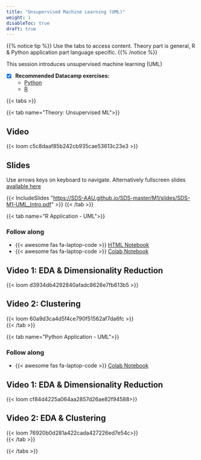 ```yaml
---
title: "Unsupervised Machine Learning (UML)"
weight: 1
disableToc: true
draft: true
---
```


{{% notice tip %}} Use the tabs to access content. Theory part is general, R & Python application part language specific.
{{% /notice %}}

This session introduces unsupervised machine learning (UML)

* [X] **Recommended Datacamp exercises:**
   * [Python](https://learn.datacamp.com/courses/unsupervised-learning-in-python) 
   * [R](https://learn.datacamp.com/courses/unsupervised-learning-in-r)

{{< tabs >}}

{{< tab name="Theory: Unsupervised ML">}}
  <h2>Video</h2>
  {{< loom  c5c8daaf85b242cb935cae53613c23e3 >}}
  
  <h2>Slides</h2>  
  Use arrows keys on keyboard to navigate. Alternatively fullscreen slides <a href="https://SDS-AAU.github.io/SDS-master/M1/slides/SDS-M1-UML_Intro.pdf" target="_blank">available here</a>
    
  {{< IncludeSlides "https://SDS-AAU.github.io/SDS-master/M1/slides/SDS-M1-UML_Intro.pdf" >}}
{{< /tab >}}



{{< tab name="R Application - UML">}}
<div>
   <h3>Follow along</h3>
  <ul>
    <li> {{< awesome fas fa-laptop-code >}} <a href="https://sds-aau.github.io/SDS-master/M1/Notebooks/UML_application_R.nb.html" target="_blank">HTML Notebook</a> </li>
    <li> {{< awesome fas fa-laptop-code >}} <a href="https://colab.research.google.com/github/SDS-AAU/SDS-master/blob/master/M1/Notebooks/UML_application_R.ipynb" target="_blank">Colab Notebook</a> </li>
  </ul>

  <h2>Video 1: EDA & Dimensionality Reduction</h2>
  {{< loom d3934db4292840afadc8626e7fb613b5 >}}
  
  <h2>Video 2: Clustering</h2>
  {{< loom 60a9d3ca4d5f4ce790f51562af7da6fc >}}
</div>
{{< /tab >}}


  
{{< tab name="Python Application - UML">}}
<div>
   <h3>Follow along</h3> 
  <ul>
    <li> {{< awesome fas fa-laptop-code >}} <a href="https://colab.research.google.com/github/SDS-AAU/SDS-master/blob/master/M1/notebooks/ML_intro_UML.ipynb" target="_blank">Colab Notebook</a> </li>
  </ul>

  <h2>Video 1: EDA & Dimensionality Reduction</h2>
  {{< loom cf84d4225a064aa2857d26ae82f94588>}}
  
  <h2>Video 2: EDA & Clustering</h2>
  {{< loom 76920b0d281a422cada427226ed7e54c>}}
</div>
{{< /tab >}}

{{< /tabs >}}
